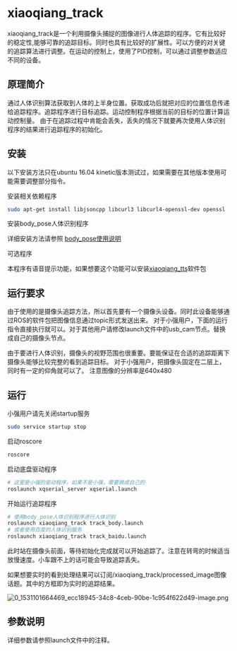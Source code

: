 # xiaoqiang_track

xiaoqiang_track是一个利用摄像头捕捉的图像进行人体追踪的程序。它有比较好的稳定性,能够可靠的追踪目标。同时也具有比较好的扩展性。可以方便的对关键的追踪算法进行调整。在运动的控制上，使用了PID控制，可以通过调整参数适应不同的设备。

## 原理简介

通过人体识别算法获取到人体的上半身位置。获取成功后就把对应的位置信息传递给追踪程序。追踪程序进行目标追踪。运动控制程序根据当前的目标的位置计算运动控制量。
由于在追踪过程中肯能会丢失，丢失的情况下就要再次使用人体识别程序的结果进行追踪程序的初始化。

## 安装

以下安装方法只在ubuntu 16.04 kinetic版本测试过，如果需要在其他版本使用可能需要调整部分指令。

安装相关依赖程序

```bash
sudo apt-get install libjsoncpp libcurl3 libcurl4-openssl-dev openssl
```

安装body_pose人体识别程序

详细安装方法请参照 [body_pose使用说明](https://github.com/bluewhalerobot/body_pose)

可选程序

本程序有语音提示功能，如果想要这个功能可以安装[xiaoqiang_tts](https://github.com/bluewhalerobot/xiaoqiang_tts)软件包

## 运行要求

由于使用的是摄像头追踪方法，所以首先要有一个摄像头设备。同时此设备能够通过ROS的软件包把图像信息通过topic形式发送出来。
对于小强用户，下面的运行指令直接执行就可以。对于其他用户请修改launch文件中的usb_cam节点。替换成自己的摄像头节点。

由于要进行人体识别，摄像头的视野范围也很重要。要能保证在合适的追踪距离下摄像头能够比较完整的看到追踪目标。
对于小强用户，把摄像头固定在二层上，同时有一定的仰角就可以了。
注意图像的分辨率是640x480

## 运行

小强用户请先关闭startup服务

```bash
sudo service startup stop
```

启动roscore

```bash
roscore
```

启动底盘驱动程序

```bash
# 这里是小强的驱动程序，如果不是小强，需要换成自己的
roslaunch xqserial_server xqserial.launch
```

开始运行追踪程序

```bash
# 使用body_pose人体识别程序进行人体识别
roslaunch xiaoqiang_track track_body.launch
# 或者使用百度的人体识别服务
roslaunch xiaoqiang_track track_baidu.launch
```

此时站在摄像头前面，等待初始化完成就可以开始追踪了。注意在转弯的时候适当放慢速度。小车跟不上的话可能会导致追踪丢失。

如果想要实时的看到处理结果可以订阅/xiaoqiang_track/processed_image图像话题。其中的方框即为实时的追踪结果。

![0_1531101664469_ecc18945-34c8-4ceb-90be-1c954f622d49-image.png](https://community.bwbot.org/assets/uploads/files/1531101683318-ecc18945-34c8-4ceb-90be-1c954f622d49-image.png)


## 参数说明

详细参数请参照launch文件中的注释。
